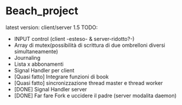 # Beach_project
latest version: client/server 1.5
TODO:
* INPUT control (client -esteso- & server-ridotto?-)
* Array di mutex(possibilità di scrittura di due ombrelloni diversi simultaneamente)
* Journaling
* Lista x abbonamenti
* Signal Handler per client
* [Quasi fatto] Integrare funzioni di book
* [Quasi fatto] sincronizzazione thread master e thread worker
* [DONE] Signal Handler server
* [DONE] Far fare Fork e uccidere il padre (server modalita daemon)
